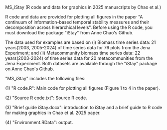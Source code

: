 MS_iStay (R code and data for graphics in 2025 manuscripts by Chao et al.)

R code and data are provided for plotting all figures in the paper "A continuum of information-based temporal stability measures and their decomposition across hierarchical levels". Before using the R code, you must download the package "iStay" from Anne Chao's Github. 

The data used for examples are based on (i) Biomass time series data: 21 years(2003, 2005-2024) of time series data for 76 plots from the Jena Experiment;  and (ii) Metacommunity biomass time series data: 22 years(2003-2024) of time series data for 20 metacommunities from the Jena Experiment. Both datasets are available through the "iStay" package on Anne Chao's Github. 

"MS_iStay" includes the following files:

(1) "R code.R": Main code for plotting all figures (Figure 1 to 4 in the paper).

(2) "Source R code.txt": Source R code. 

(3) "Brief guide iStay.docx": introduction to iStay and a brief guide to R code for making graphics in Chao et al. 2025 paper.

(4) "Environment.RData": output.
